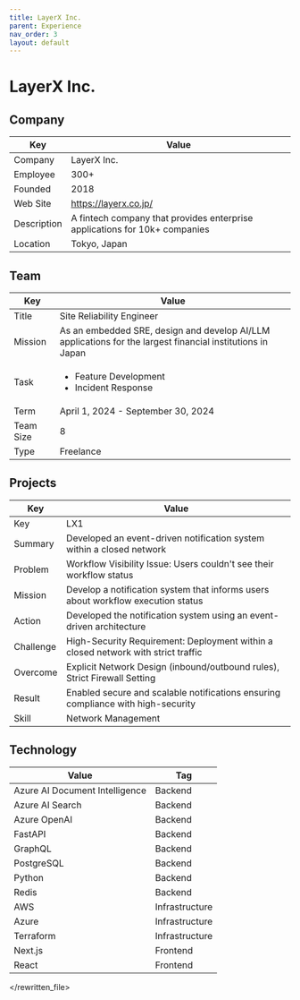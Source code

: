 ```yaml
---
title: LayerX Inc.
parent: Experience
nav_order: 3
layout: default
---
```


# LayerX Inc.

## Company

| Key         | Value                                                                     |
| ----------- | ------------------------------------------------------------------------- |
| Company     | LayerX Inc.                                                               |
| Employee    | 300+                                                                      |
| Founded     | 2018                                                                      |
| Web Site    | https://layerx.co.jp/                                                     |
| Description | A fintech company that provides enterprise applications for 10k+ companies |
| Location    | Tokyo, Japan                                                              |

## Team

| Key       | Value                                                                                             |
| --------- | ------------------------------------------------------------------------------------------------- |
| Title     | Site Reliability Engineer                                                                         |
| Mission   | As an embedded SRE, design and develop AI/LLM applications for the largest financial institutions in Japan |
| Task      | <ul><li>Feature Development</li><li>Incident Response</li></ul>                                                      |
| Term      | April 1, 2024 - September 30, 2024                                                                |
| Team Size | 8                                                                                                 |
| Type      | Freelance                                                                                         |

## Projects

| Key       | Value                                                                              |
| --------- | ---------------------------------------------------------------------------------- |
| Key       | LX1                                                                                |
| Summary   | Developed an event-driven notification system within a closed network              |
| Problem   | Workflow Visibility Issue: Users couldn't see their workflow status                 |
| Mission   | Develop a notification system that informs users about workflow execution status   |
| Action    | Developed the notification system using an event-driven architecture               |
| Challenge | High-Security Requirement: Deployment within a closed network with strict traffic |
| Overcome  | Explicit Network Design (inbound/outbound rules), Strict Firewall Setting          |
| Result    | Enabled secure and scalable notifications ensuring compliance with high-security |
| Skill     | Network Management                                                                 |

## Technology

| Value                          | Tag            |
| ------------------------------ | -------------- |
| Azure AI Document Intelligence | Backend        |
| Azure AI Search                | Backend        |
| Azure OpenAI                   | Backend        |
| FastAPI                        | Backend        |
| GraphQL                        | Backend        |
| PostgreSQL                     | Backend        |
| Python                         | Backend        |
| Redis                          | Backend        |
| AWS                            | Infrastructure |
| Azure                          | Infrastructure |
| Terraform                      | Infrastructure |
| Next.js                        | Frontend       |
| React                          | Frontend       |

</rewritten_file> 